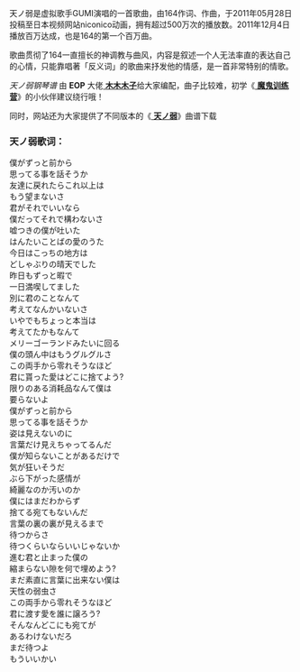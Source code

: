 

天ノ弱是虚拟歌手GUMI演唱的一首歌曲，由164作词、作曲，于2011年05月28日投稿至日本视频网站niconico动画，拥有超过500万次的播放数。2011年12月4日播放百万达成，也是164的第一个百万曲。

歌曲贯彻了164一直擅长的神调教与曲风，内容是叙述一个人无法率直的表达自己的心情，只能靠唱著「反义词」的歌曲来抒发他的情感，是一首非常特别的情歌。

_天ノ弱钢琴谱_ 由 **EOP** 大佬[
**木木木子**](https://www.everyonepiano.cn/user-165588.html)给大家编配，曲子比较难，初学《[
**魔鬼训练营**](/Sale.html)》的小伙伴建议绕行哦！

同时，网站还为大家提供了不同版本的《[ **天ノ弱**](Music-1632-天ノ弱-Piano-Arrange.html "天ノ弱")》曲谱下载

### 天ノ弱歌词：

僕がずっと前から  
思ってる事を話そうか  
友達に戻れたらこれ以上は  
もう望まないさ  
君がそれでいいなら  
僕だってそれで構わないさ  
嘘つきの僕が吐いた  
はんたいことばの愛のうた  
今日はこっちの地方は  
どしゃぶりの晴天でした  
昨日もずっと暇で  
一日満喫してました  
別に君のことなんて  
考えてなんかいないさ  
いやでもちょっと本当は  
考えてたかもなんて  
メリーゴーランドみたいに回る  
僕の頭ん中はもうグルグルさ  
この両手から零れそうなほど  
君に貰った愛はどこに捨てよう?  
限りのある消耗品なんて僕は  
要らないよ  
僕がずっと前から  
思ってる事を話そうか  
姿は見えないのに  
言葉だけ見えちゃってるんだ  
僕が知らないことがあるだけで  
気が狂いそうだ  
ぶら下がった感情が  
綺麗なのか汚いのか  
僕にはまだわからず  
捨てる宛てもないんだ  
言葉の裏の裏が見えるまで  
待つからさ  
待つくらいならいいじゃないか  
進む君と止まった僕の  
縮まらない隙を何で埋めよう?  
まだ素直に言葉に出来ない僕は  
天性の弱虫さ  
この両手から零れそうなほど  
君に渡す愛を誰に譲ろう?  
そんなんどこにも宛てが  
あるわけないだろ  
まだ待つよ  
もういいかい

